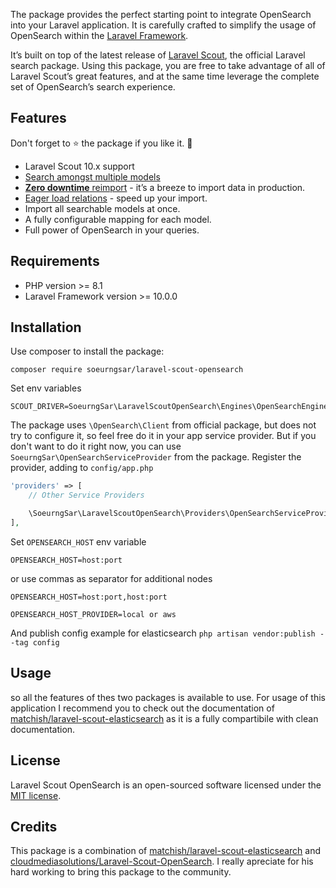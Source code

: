 The package provides the perfect starting point to integrate
OpenSearch into your Laravel application. It is carefully crafted to simplify the usage
of OpenSearch within the [Laravel Framework](https://laravel.com).

It’s built on top of the latest release of [Laravel Scout](https://laravel.com/docs/scout), the official Laravel search
package. Using this package, you are free to take advantage of all of Laravel Scout’s
great features, and at the same time leverage the complete set of OpenSearch’s search experience.


## Features
Don't forget to :star: the package if you like it. :pray:

- Laravel Scout 10.x support
- [Search amongst multiple models](#search-amongst-multiple-models)
- [**Zero downtime** reimport](#zero-downtime-reimport) - it’s a breeze to import data in production.
- [Eager load relations](#eager-load) - speed up your import.
- Import all searchable models at once.
- A fully configurable mapping for each model.
- Full power of OpenSearch in your queries.

## Requirements

- PHP version >= 8.1
- Laravel Framework version >= 10.0.0

## Installation

Use composer to install the package:

`composer require soeurngsar/laravel-scout-opensearch`

Set env variables
```
SCOUT_DRIVER=SoeurngSar\LaravelScoutOpenSearch\Engines\OpenSearchEngine
```

The package uses `\OpenSearch\Client` from official package, but does not try to configure it,
so feel free do it in your app service provider.
But if you don't want to do it right now,
you can use `SoeurngSar\OpenSearchServiceProvider` from the package.
Register the provider, adding to `config/app.php`
```php
'providers' => [
    // Other Service Providers

    \SoeurngSar\LaravelScoutOpenSearch\Providers\OpenSearchServiceProvider::class
],
```
Set `OPENSEARCH_HOST` env variable
```
OPENSEARCH_HOST=host:port
```
or use commas as separator for additional nodes
```
OPENSEARCH_HOST=host:port,host:port
```
```
OPENSEARCH_HOST_PROVIDER=local or aws
```
And publish config example for elasticsearch
`php artisan vendor:publish --tag config`
## Usage

so all the features of thes two packages is available to use. For usage of this application
I recommend you to check out the documentation of
[matchish/laravel-scout-elasticsearch](https://github.com/matchish/laravel-scout-elasticsearch) as it is a fully compartibile with clean documentation.

## License
Laravel Scout OpenSearch is an open-sourced software licensed under the [MIT license](LICENSE.md).

## Credits

This package is a combination of [matchish/laravel-scout-elasticsearch](https://github.com/matchish/laravel-scout-elasticsearch)
and [cloudmediasolutions/Laravel-Scout-OpenSearch](https://github.com/cloudmediasolutions/Laravel-Scout-OpenSearch). I really apreciate for his hard working to bring this package to the community.
